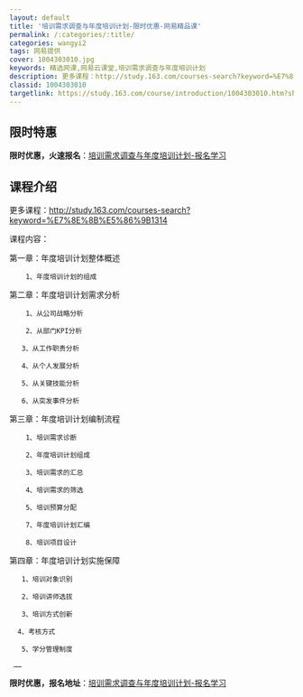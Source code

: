 ```yaml
---
layout: default
title: '培训需求调查与年度培训计划-限时优惠-网易精品课'
permalink: /:categories/:title/
categories: wangyi2
tags: 网易提供
cover: 1004303010.jpg
keywords: 精选网课,网易云课堂,培训需求调查与年度培训计划
description: 更多课程：http://study.163.com/courses-search?keyword=%E7%8E%8B%E
classid: 1004303010
targetlink: https://study.163.com/course/introduction/1004303010.htm?share=1&shareId=1025206652&utm_campaign=share&utm_medium=iphoneShare&utm_source=&utm_u=1025206652
---
```


## 限时特惠

**限时优惠，火速报名**：[培训需求调查与年度培训计划-报名学习](https://study.163.com/course/introduction/1004303010.htm?share=1&shareId=1025206652&utm_campaign=share&utm_medium=iphoneShare&utm_source=&utm_u=1025206652)

## 课程介绍

更多课程：http://study.163.com/courses-search?keyword=%E7%8E%8B%E5%86%9B1314

课程内容：

第一章：年度培训计划整体概述

        1、年度培训计划的组成

第二章：年度培训计划需求分析

        1、从公司战略分析

        2、从部门KPI分析

       3、从工作职责分析

       4、从个人发展分析

       5、从关键技能分析

       6、从突发事件分析

第三章：年度培训计划编制流程

        1、培训需求诊断

        2、年度培训计划组成

        3、培训需求的汇总

        4、培训需求的筛选

        5、培训预算分配

        7、年度培训计划汇编

        8、培训项目设计

第四章：年度培训计划实施保障

       1、培训对象识别

       2、培训讲师选拔

       3、培训方式创新

      4、考核方式

       5、学分管理制度

     ……

**限时优惠，报名地址**：[培训需求调查与年度培训计划-报名学习](https://study.163.com/course/introduction/1004303010.htm?share=1&shareId=1025206652&utm_campaign=share&utm_medium=iphoneShare&utm_source=&utm_u=1025206652)

